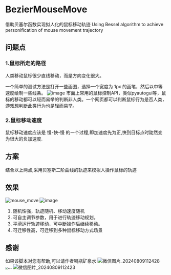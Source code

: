 # BezierMouseMove
借助贝塞尔函数实现拟人化的鼠标移动轨迹
Using Bessel algorithm to achieve personification of mouse movement trajectory

## 问题点

### 1.鼠标所走的路径

人类移动鼠标很少直线移动，而是方向变化很大。 

一个简单的测试方法是打开一些画图，选择一个宽度为 1px 的画笔，然后以中等速度绘制一些线条。
![image](https://github.com/user-attachments/assets/c780353c-6eda-4f83-bd01-76d3315ab9bb)
市面上常用的鼠标控制API，类似pyautogui等，鼠标的移动都可以轻而易举的判断非人类。一个网页都可以判断鼠标行为是否人类，游戏想判断此类行为也是轻而易举。

### 2.鼠标移动速度

鼠标移动速度应该是 慢-快-慢 的一个过程,即加速度先为正,快到目标点时陡然变为很大的负加速度.

## 方案

结合以上两点,采用贝塞斯二阶曲线的轨迹来模拟人操作鼠标的轨迹

## 效果
![mouse_move](https://github.com/user-attachments/assets/3b560a88-4458-40f6-91b2-077b814b08e0)
![image](https://github.com/user-attachments/assets/77940c07-7c05-418a-a2ae-0cb6b5b2a7ac)

1. 随机性强，轨迹随机、移动速度随机
2. 可自主调节参数，用于进行轨迹移动规划。
3. 平滑运行轨迹移动，可中断操作后继续移动。
4. 可迁移性高，可迁移到多种鼠标移动方式场景

## 感谢
如果该脚本对您有帮助,可以请作者喝瓶矿泉水
![微信图片_20240809112428](https://github.com/user-attachments/assets/a6418ca0-d3e1-4596-8349-706391cbb47f)
<img src="https://github.com/user-attachments/assets/a6418ca0-d3e1-4596-8349-706391cbb47f" alt="xx=" style="zoom:50%;" />
![微信图片_20240809112423](https://github.com/user-attachments/assets/28e0d69f-5843-4aee-a622-904ace55b206)
